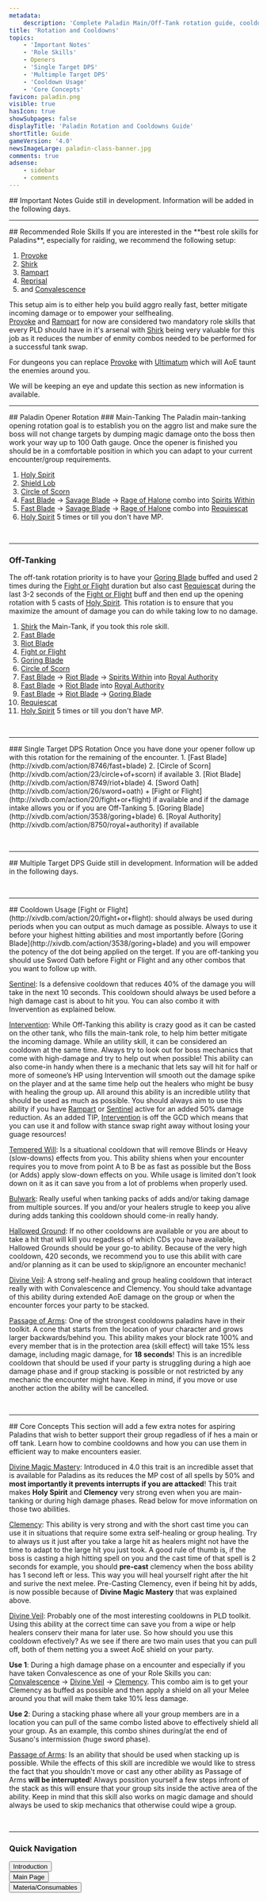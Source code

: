 ```yaml
---
metadata:
    description: 'Complete Paladin Main/Off-Tank rotation guide, cooldown usage and Role Skills in Final Fantasy XIV: StormBlood patch 4.0'
title: 'Rotation and Cooldowns'
topics:
    - 'Important Notes'
    - 'Role Skills'
    - Openers
    - 'Single Target DPS'
    - 'Multimple Target DPS'
    - 'Cooldown Usage'
    - 'Core Concepts'
favicon: paladin.png
visible: true
hasIcon: true
showSubpages: false
displayTitle: 'Paladin Rotation and Cooldowns Guide'
shortTitle: Guide
gameVersion: '4.0'
newsImageLarge: paladin-class-banner.jpg
comments: true
adsense:
    - sidebar
    - comments
---
```


<div id='important-notes'></div>
## Important Notes
Guide still in development. Information will be added in the following days.
<br /> <hr />
<div id='role-skills'></div>
## Recommended Role Skills
If you are interested in the **best role skills for Paladins**, especially for raiding, we recommend the following setup: 

1. [Provoke](http://xivdb.com/action/7533/provoke)
2. [Shirk](http://xivdb.com/action/7537/shirk)
3. [Rampart](http://xivdb.com/action/7531/rampart)
4. [Reprisal](http://xivdb.com/action/7535/reprisal)
5. and [Convalescence](http://xivdb.com/action/7532/convalescence) 

This setup aim is to either help you build aggro really fast, better mitigate incoming damage or to empower your selfhealing. <br />
[Provoke](http://xivdb.com/action/7533/provoke) and [Rampart](http://xivdb.com/action/7531/rampart) for now are considered two mandatory role skills that every PLD should have in it's arsenal with [Shirk](http://xivdb.com/action/7537/shirk) being very valuable for this job as it reduces the number of enmity combos needed to be performed for a successful tank swap.

For dungeons you can replace [Provoke](http://xivdb.com/action/7533/provoke) with [Ultimatum](http://xivdb.com/action/7539/ultimatum) which will AoE taunt the enemies around you.

We will be keeping an eye and update this section as new information is available.
<br /> <hr />


<div id='openers'></div>
## Paladin Opener Rotation
### Main-Tanking
The Paladin main-tanking opening rotation goal is to establish you on the aggro list and make sure the boss will not change targets by dumping magic damage onto the boss then work your way up to 100 Oath gauge. Once the opener is finished you should be in a comfortable position in which you can adapt to your current encounter/group requirements. 

1. [Holy Spirit](http://xivdb.com/action/8752/holy+spirit)
2. [Shield Lob](http://xivdb.com/action/24/shield+lob)
3. [Circle of Scorn](http://xivdb.com/action/23/circle+of+scorn)
4. [Fast Blade](http://xivdb.com/action/8746/fast+blade) -> [Savage Blade](http://xivdb.com/action/8747/savage+blade) -> [Rage of Halone](http://xivdb.com/action/8748/rage+of+halone) combo into [Spirits Within](http://xivdb.com/action/29/spirits+within)
5. [Fast Blade](http://xivdb.com/action/8746/fast+blade) -> [Savage Blade](http://xivdb.com/action/8747/savage+blade) -> [Rage of Halone](http://xivdb.com/action/8748/rage+of+halone) combo into [Requiescat](http://xivdb.com/action/8754/requiescat)
6. [Holy Spirit](http://xivdb.com/action/8752/holy+spirit) 5 times or till you don't have MP.


<br /> <hr />


### Off-Tanking
The off-tank rotation priority is to have your [Goring Blade](http://xivdb.com/action/3538/goring+blade) buffed and used 2 times during the [Fight or Flight](http://xivdb.com/action/20/fight+or+flight) duration but also cast [Requiescat](http://xivdb.com/action/8754/requiescat) during the last 3-2 seconds of the [Fight or Flight](http://xivdb.com/action/20/fight+or+flight) buff and then end up the opening rotation with 5 casts of [Holy Spirit](http://xivdb.com/action/8752/holy+spirit). This rotation is to ensure that you maximize the amount of damage you can do while taking low to no damage.

1. [Shirk](http://xivdb.com/action/7537/shirk) the Main-Tank, if you took this role skill.
2. [Fast Blade](http://xivdb.com/action/8746/fast+blade)
2. [Riot Blade](http://xivdb.com/action/8749/riot+blade)
3. [Fight or Flight](http://xivdb.com/action/20/fight+or+flight)
4. [Goring Blade](http://xivdb.com/action/3538/goring+blade)
5. [Circle of Scorn](http://xivdb.com/action/23/circle+of+scorn)
6. [Fast Blade](http://xivdb.com/action/8746/fast+blade) -> [Riot Blade](http://xivdb.com/action/8749/riot+blade) -> [Spirits Within](http://xivdb.com/action/29/spirits+within) into [Royal Authority](http://xivdb.com/action/8750/royal+authority)
7. [Fast Blade](http://xivdb.com/action/8746/fast+blade) -> [Riot Blade](http://xivdb.com/action/8749/riot+blade) into [Royal Authority](http://xivdb.com/action/8750/royal+authority)
8. [Fast Blade](http://xivdb.com/action/8746/fast+blade) -> [Riot Blade](http://xivdb.com/action/8749/riot+blade) -> [Goring Blade](http://xivdb.com/action/3538/goring+blade)
9. [Requiescat](http://xivdb.com/action/8754/requiescat)
10. [Holy Spirit](http://xivdb.com/action/8752/holy+spirit) 5 times or till you don't have MP.


<br /> <hr />


<div id='single-target-dps'></div>
### Single Target DPS Rotation
Once you have done your opener follow up with this rotation for the remaining of the encounter.
1. [Fast Blade](http://xivdb.com/action/8746/fast+blade)
2. [Circle of Scorn](http://xivdb.com/action/23/circle+of+scorn) if available
3. [Riot Blade](http://xivdb.com/action/8749/riot+blade)
4. [Sword Oath](http://xivdb.com/action/26/sword+oath) + [Fight or Flight](http://xivdb.com/action/20/fight+or+flight) if available and if the damage intake allows you or if you are Off-Tanking
5. [Goring Blade](http://xivdb.com/action/3538/goring+blade)
6. [Royal Authority](http://xivdb.com/action/8750/royal+authority) if available


<br /> <hr />


<div id='multiple-target-dps'></div>
## Multiple Target DPS
Guide still in development. Information will be added in the following days.


<br /> <hr />


<div id='cooldown-usage'></div>
## Cooldown Usage
[Fight or Flight](http://xivdb.com/action/20/fight+or+flight): should always be used during periods when you can output as much damage as possible. Always to use it before your highest hitting abilities and most importantly before [Goring Blade](http://xivdb.com/action/3538/goring+blade) and you will empower the potency of the dot being applied on the terget. If you are off-tanking you should use Sword Oath before Fight or Flight and any other combos that you want to follow up with.

[Sentinel](http://xivdb.com/action/17/sentinel): Is a defensive cooldown that reduces 40% of the damage you will take in the next 10 seconds. This cooldown should always be used before a high damage cast is about to hit you. You can also combo it with Invervention as explained below.

[Intervention](http://xivdb.com/action/7382/intervention): While Off-Tanking this ability is crazy good as it can be casted on the other tank, who fills the main-tank role, to help him better mitigate the incoming damage. While an utility skill, it can be considered an cooldown at the same time. Always try to look out for boss mechanics that come with high-damage and try to help out when possible! This ability can also come-in handy when there is a mechanic that lets say will hit for half or more  of someone’s HP using Intervention will smooth out the damage spike on the player and at the same time help out the healers who might be busy with healing the group up. All around this ability is an incredible utility that should be used as much as possible. You should always aim to use this ability if you have [Rampart](http://xivdb.com/action/7531/rampart) or [Sentinel](http://xivdb.com/action/17/sentinel) active for an added 50% damage reduction.
As an added TIP, [Intervention](http://xivdb.com/action/7382/intervention) is off the GCD which means that you can use it and follow with stance swap right away without losing your guage resources!

[Tempered Will](http://xivdb.com/action/19/tempered+will): Is a situational cooldown that will remove Blinds or Heavy (slow-downs) effects from you. This ability shiens when your encounter requires you to move from point A to B be as fast as possible but the Boss (or Adds) apply slow-down effects on you. While usage is limited don't look down on it as it can save you from a lot of problems when properly used.

[Bulwark](http://xivdb.com/action/22/bulwark): Really useful when tanking packs of adds and/or taking damage from multiple sources. If you and/or your healers strugle to keep you alive during adds tanking this cooldown should come-in really handy.

[Hallowed Ground](http://xivdb.com/action/8755/hallowed+ground): If no other cooldowns are available or you are about to take a hit that will kill you regadless of which CDs you have available, Hallowed Grounds should be your go-to ability. Because of the very high cooldown, 420 seconds, we recommend you to use this abilit with care and/or planning as it can be used to skip/ignore an encounter mechanic! 

[Divine Veil](http://xivdb.com/action/3540/divine+veil): A strong self-healing and group healing cooldown that interact really with with Convalescence and Clemency. You should take advantage of this ability during extended AoE damage on the group or when the encounter forces your party to be stacked. 

[Passage of Arms](http://xivdb.com/action/7385/passage+of+arms): One of the strongest cooldowns paladins have in their toolkit. A cone that starts from the location of your character and grows larger backwards/behind you. This ability makes your block rate 100% and every member that is in the protection area (skill effect) will take 15% less damage, including magic damage, for **18 seconds**! 
This is an incredible cooldown that should be used if your party is struggling during a high aoe damage phase and if group stacking is possible or not restricted by any mechanic the encounter might have. Keep in mind, if you move or use another action the ability will be cancelled. 



<br /> <hr />


<div id='core-concepts'></div>
## Core Concepts
This section will add a few extra notes for aspiring Paladins that wish to better support their group regadless of if hes a main or off tank. Learn how to combine cooldowns and how you can use them in efficient way to make encounters easier. 

[Divine Magic Mastery](http://xivdb.com/action/50411/divine+magic+mastery): Introduced in 4.0 this trait is an incredible asset that is available for Paladins as its reduces the MP cost of all spells by 50% and **most importantly it prevents interrupts if you are attacked**! This trait makes **Holy Spirit** and **Clemency** very strong even when you are main-tanking or during high damage phases. Read below for move information on those two abilities.

[Clemency](http://xivdb.com/action/8753/clemency): This ability is very strong and with the short cast time you can use it in situations that require some extra self-healing or group healing. 
Try to always us it just after you take a large hit as healers might not have the time to adapt to the large hit you just took. A good rule of thumb is, if the boss is casting a high hitting spell on you and the cast time of that spell is 2 seconds for example, you should **pre-cast** clemency when the boss ability has 1 second left or less. This way you will heal yourself right after the hit and surive the next melee. Pre-Casting Clemency, even if being hit by adds, is now possible because of **Divine Magic Mastery** that was explained above.

[Divine Veil](http://xivdb.com/action/3540/divine+veil): Probably one of the most interesting cooldowns in PLD toolkit. Using this ability at the correct time can save you from a wipe or help healers conserv their mana for later use. So how should you use this cooldown efectively? As we see if there are two main uses that you can pull off, both of them netting you a sweet AoE shield on your party. 

**Use 1**: During a high damage phase on a encounter and especially if you have taken Convalescence as one of your Role Skills you can: [Convalescence](http://xivdb.com/action/7532/convalescence) -> [Divine Veil](http://xivdb.com/action/3540/divine+veil) -> [Clemency](http://xivdb.com/action/8753/clemency). This combo aim is to get your Clemency as buffed as possible and then apply a shield on all your Melee around you that will make them take 10% less damage.

**Use 2**: During a stacking phase where all your group members are in a location you can pull of the same combo listed above to effectively shield all your group. As an example, this combo shines during/at the end of Susano's intermission (huge sword phase).


[Passage of Arms](http://xivdb.com/action/7385/passage+of+arms): Is an ability that should be used when stacking up is possible. While the effects of this skill are incredible we would like to stress the fact that you shouldn't move or cast any other ability as Passage of Arms **will be interrupted**! Always possition yourself a few steps infront of the stack as this will ensure that your group sits inside the active area of the ability. Keep in mind that this skill also works on magic damage and should always be used to skip mechanics that otherwise could wipe a group.


<br /> <hr />


### Quick Navigation
<div class="btn-group btn-group-justified" role="group" >
  <div class="btn-group" role="group">
    <button type="button" class="btn btn-primary" onclick="location.href = 'http://fellcleave.com/jobs/paladin/introduction';">Introduction</button>
  </div>
  <div class="btn-group" role="group">
    <button type="button" class="btn btn-info" onclick="location.href = 'http://fellcleave.com/jobs/paladin';">Main Page</button>
  </div>
  <div class="btn-group" role="group">
    <button type="button" class="btn btn-success" onclick="location.href = 'http://fellcleave.com/jobs/paladin/materia-and-consumables';">Materia/Consumables</button>
  </div>
</div>